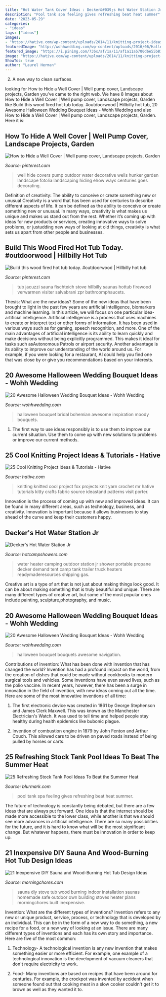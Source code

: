 ```yaml
---
title: "Hot Water Tank Cover Ideas : Decker&#039;s Hot Water Station Jr"
description: "Pool tank spa feeling gives refreshing beat heat summer"
date: "2023-05-29"
categories:
- "ideas"
tags: ["ideas"]
images:
- "https://hative.com/wp-content/uploads/2014/11/knitting-project-ideas/2-knitted-fox.jpg"
featuredImage: "http://wohhwedding.com/wp-content/uploads/2016/06/Halloween-Wedding-Bouquets.jpg"
featured_image: "https://i.pinimg.com/736x/af/1a/11/af1a11ab700d6e55b815fa2616748866.jpg"
image: "https://hative.com/wp-content/uploads/2014/11/knitting-project-ideas/2-knitted-fox.jpg"
ShowToc: true
author: "Laurel Herman"
---
```



2. A new way to clean surfaces.

	

		
looking for How to Hide a Well Cover | Well pump cover, Landscape projects, Garden you've came to the right web. We have 8 Images about How to Hide a Well Cover | Well pump cover, Landscape projects, Garden like Build this wood fired hot tub today. #outdoorwood | Hillbilly hot tub, 20 Awesome Halloween Wedding Bouquet Ideas - Wohh Wedding and also How to Hide a Well Cover | Well pump cover, Landscape projects, Garden. Here it is:
		
    
## How To Hide A Well Cover | Well Pump Cover, Landscape Projects, Garden

<img loading=lazy src="https://i.pinimg.com/originals/30/71/95/307195db91e4250c5d6b3ba79f68faf9.jpg" onerror="this.onerror=null;this.src='https://tse3.mm.bing.net/th?id=OIP.i6YS1C4yrmz3fgzUMm5vvAHaJ4&amp;pid=15.1';" alt="How to Hide a Well Cover | Well pump cover, Landscape projects, Garden">

_Source: pinterest.com_

>well hide covers pump outdoor water decorative wells hunker garden landscape fotolia landscaping hiding ehow ways centuries goes decorating. 

	

Definition of creativity: The ability to conceive or create something new or unusual
Creativity is a word that has been used for centuries to describe different aspects of life. It can be defined as the ability to conceive or create something new or unusual. In many ways, creativity is what makes us unique and makes us stand out from the rest. Whether it’s coming up with ideas for new products or services, creating innovative ways to solve problems, or justudding new ways of looking at old things, creativity is what sets us apart from other people and businesses.

    
## Build This Wood Fired Hot Tub Today. #outdoorwood | Hillbilly Hot Tub

<img loading=lazy src="https://i.pinimg.com/736x/af/1a/11/af1a11ab700d6e55b815fa2616748866.jpg" onerror="this.onerror=null;this.src='https://tse2.mm.bing.net/th?id=OIP.U2Vdr93y0UdeLHiUQCqMWgHaJ4&amp;pid=15.1';" alt="Build this wood fired hot tub today. #outdoorwood | Hillbilly hot tub">

_Source: pinterest.com_

>tub jacuzzi sauna fischteich stove hillbilly saunas hottub firewood verwarmen visiter salvabrani zpr bathroomphaucets. 

	

Thesis: What are the new ideas?
Some of the new ideas that have been brought to light in the past few years are artificial intelligence, biomarkers and machine learning. In this article, we will focus on one particular idea- artificial intelligence. Artificial intelligence is a process that uses machines to create or interpret text or other forms of information. It has been used in various ways such as for gaming, speech recognition, and more. 
One of the main advantages of artificial intelligence is its ability to learn quickly and make decisions without being explicitly programmed. This makes it ideal for tasks such asAutonomous Patrols or airport security. Another advantage is its ability to improve our understanding of the world around us. For example, if you were looking for a restaurant, AI could help you find one that was close by or give you recommendations based on your interests.

    
## 20 Awesome Halloween Wedding Bouquet Ideas - Wohh Wedding

<img loading=lazy src="http://wohhwedding.com/wp-content/uploads/2016/06/Bohemian-Halloween-Wedding-Bouquet.jpg" onerror="this.onerror=null;this.src='https://tse3.mm.bing.net/th?id=OIP.3nM8TkeuXLlyxc7KyWSrDQHaLH&amp;pid=15.1';" alt="20 Awesome Halloween Wedding Bouquet Ideas - Wohh Wedding">

_Source: wohhwedding.com_

>halloween bouquet bridal bohemian awesome inspiration moody bouquets. 

	

1. The first way to use ideas responsibly is to use them to improve our current situation. Use them to come up with new solutions to problems or improve our current methods. 

    
## 25 Cool Knitting Project Ideas &amp; Tutorials - Hative

<img loading=lazy src="https://hative.com/wp-content/uploads/2014/11/knitting-project-ideas/2-knitted-fox.jpg" onerror="this.onerror=null;this.src='https://tse4.mm.bing.net/th?id=OIP.2WMUqdBuS5i-9x7vyBlCngHaH-&amp;pid=15.1';" alt="25 Cool Knitting Project Ideas &amp; Tutorials - Hative">

_Source: hative.com_

>knitting knitted cool project fox projects knit yarn crochet mr hative tutorials kitty crafts fabric source ideastand patterns visit porter. 

	

Innovation is the process of coming up with new and improved ideas. It can be found in many different areas, such as technology, business, and creativity. Innovation is important because it allows businesses to stay ahead of the curve and keep their customers happy.

    
## Decker&#039;s Hot Water Station Jr

<img loading=lazy src="https://n.b5z.net/i/u/10008036/i/Demand-Water-Heater-on-Hand.jpg" onerror="this.onerror=null;this.src='https://tse4.mm.bing.net/th?id=OIP.vZN8HLtT1kbVcFVZgf3CBQHaOE&amp;pid=15.1';" alt="Decker&#039;s Hot Water Station Jr">

_Source: hotcampshowers.com_

>water heater camping outdoor station jr shower portable propane decker demand tent camp tank trailer truck heaters readymaderesources shipping gas. 

	

Creative art is a type of art that is not just about making things look good. It can be about making something that is truly beautiful and unique. There are many different types of creative art, but some of the most popular ones include painting, sculpture,photography, and music.

    
## 20 Awesome Halloween Wedding Bouquet Ideas - Wohh Wedding

<img loading=lazy src="http://wohhwedding.com/wp-content/uploads/2016/06/Halloween-Wedding-Bouquets.jpg" onerror="this.onerror=null;this.src='https://tse3.mm.bing.net/th?id=OIP.CNEO0QJJygwUp2Sdo8HW0wHaLI&amp;pid=15.1';" alt="20 Awesome Halloween Wedding Bouquet Ideas - Wohh Wedding">

_Source: wohhwedding.com_

>halloween bouquet bouquets awesome navigation. 

	

Contributions of invention: What has been done with invention that has changed the world?
Invention has had a profound impact on the world, from the creation of dishes that could be made without cookbooks to modern surgical tools and vehicles. Some inventions have even saved lives, such as the polio vaccine. In recent years, however, there has been a surge in innovation in the field of invention, with new ideas coming out all the time. Here are some of the most innovative inventions of all time:
1) The first electronic device was created in 1861 by George Stephenson and James Clerk Maxwell. This was known as the Manchester Electrician's Watch. It was used to tell time and helped people stay healthy during health epidemics like bubonic plague.

2) Invention of combustion engine in 1879 by John Fenton and Arthur Couch. This allowed cars to be driven on paved roads instead of being pulled by horses or carts.

    
## 25 Refreshing Stock Tank Pool Ideas To Beat The Summer Heat

<img loading=lazy src="http://www.blurmark.com/wp-content/uploads/2017/07/Stock-Tank-Pool-Gives-You-Spa-Like-Feeling.jpg" onerror="this.onerror=null;this.src='https://tse4.mm.bing.net/th?id=OIP.4leCEug5b4IS0Ky4NsnAMgHaE-&amp;pid=15.1';" alt="25 Refreshing Stock Tank Pool Ideas To Beat the Summer Heat">

_Source: blurmark.com_

>pool tank spa feeling gives refreshing beat heat summer. 

	

The future of technology is constantly being debated, but there are a few ideas that are always put forward. One idea is that the internet should be made more accessible to the lower class, while another is that we should see more advances in artificial intelligence. There are so many possibilities for the future, and it is hard to know what will be the most significant change. But whatever happens, there must be innovation in order to keep up.

    
## 21 Inexpensive DIY Sauna And Wood-Burning Hot Tub Design Ideas

<img loading=lazy src="https://morningchores.com/wp-content/uploads/2017/02/sauna-14.jpg" onerror="this.onerror=null;this.src='https://tse2.mm.bing.net/th?id=OIP.6FMKgyjYJrPUXv3jIg1MGwHaJ4&amp;pid=15.1';" alt="21 Inexpensive DIY Sauna and Wood-Burning Hot Tub Design Ideas">

_Source: morningchores.com_

>sauna diy stove tub wood burning indoor installation saunas homemade safe outdoor own building stoves heater plans morningchores built inexpensive. 

	

Invention: What are the different types of inventions?
Invention refers to any new or unique product, service, process, or technology that is developed by an individual. This can be in the form of a new way to do something, a new recipe for a food, or a new way of looking at an issue. There are many different types of inventions and each has its own story and importance. Here are five of the most common:
1. Technology- A technological invention is any new invention that makes something easier or more efficient. For example, one example of a technological innovation is the development of vacuum cleaners that don't require electricity to work.

2. Food- Many inventions are based on recipes that have been around for centuries. For example, the crockpot was invented by accident when someone found out that cooking meat in a slow cooker couldn't get it to brown as well as they wanted it to.

